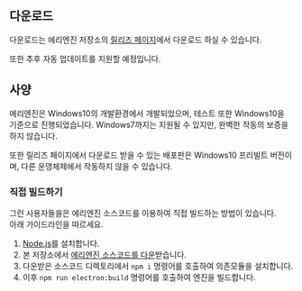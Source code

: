 ## 다운로드

다운로드는 에리엔진 저장소의 [릴리즈 페이지](https://github.com/izure1/eriengine4/releases)에서 다운로드 하실 수 있습니다.

또한 추후 자동 업데이트를 지원할 예정입니다.

## 사양

에리엔진은 Windows10의 개발환경에서 개발되었으며, 테스트 또한 Windows10을 기준으로 진행되었습니다. Windows7까지는 지원될 수 있지만, 완벽한 작동의 보증을 하지 않습니다.

또한 릴리즈 페이지에서 다운로드 받을 수 있는 배포판은 Windows10 프리빌트 버전이며, 다른 운영체제에서 작동하지 않을 수 있습니다.

### 직접 빌드하기

그런 사용자들을은 에리엔진 소스코드를 이용하여 직접 빌드하는 방법이 있습니다.  
아래 가이드라인을 따르세요.

1. [Node.js](https://nodejs.org/ko/download/)를 설치합니다.
2. 본 저장소에서 [에리엔진 소스코드를 다운](https://github.com/izure1/eriengine4/archive/master.zip)받습니다.
3. 다운받은 소스코드 디렉토리에서 `npm i` 명령어를 호출하여 의존모듈을 설치합니다.
4. 이후 `npm run electron:build` 명령어를 호출하여 엔진을 빌드합니다.